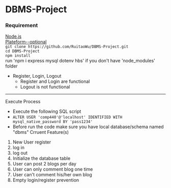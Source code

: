 # DBMS-Project<br>
### Requirement<br>
[Node.js](https://nodejs.org/en/)<br>
[Plateform--optional](https://www.apachefriends.org/index.html)<br>
`git clone https://github.com/RuitaoWu/DBMS-Project.git`<br>
`cd DBMS-Project`<br>
`npm install`<br>
run 'npm i express mysql dotenv hbs' if you don't have 'node_modules' folder
- Register, Login, Logout
    - Register and Login are functional
    - Logout is not functional
---
Execute Process<br>
 - Execute the following SQL script 
 - `ALTER USER 'comp440'@'localhost' IDENTIFIED WITH mysql_native_password BY 'pass1234'`  
 - Before run the code make sure you have local database/schema named "dbms"
 Crruent Feature(s)  
1. New User register
2. log in
3. log out
4. Initialize the database table
5. User can post 2 blogs per day
6. User can only comment blog one time
7. User can't comment his/her own blog
8. Empty login/register prevention